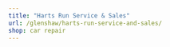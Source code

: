 ```yaml
---
title: "Harts Run Service & Sales"
url: /glenshaw/harts-run-service-and-sales/
shop: car repair
---
```


